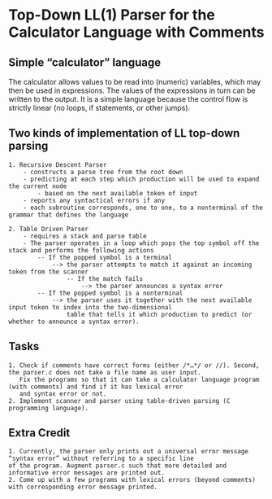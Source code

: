 # Top-Down LL(1) Parser for the Calculator Language with Comments

## Simple “calculator” language
  The calculator allows values to be read into (numeric) variables, which may then be used in
  expressions. The values of the expressions in turn can be written to the output. It is a simple language
  because the control flow is strictly linear (no loops, if statements, or other jumps).

## Two kinds of implementation of LL top-down parsing
    1. Recursive Descent Parser
        - constructs a parse tree from the root down
        - predicting at each step which production will be used to expand the current node
            - based on the next available token of input
        - reports any syntactical errors if any
        - each subroutine corresponds, one to one, to a nonterminal of the grammar that defines the language
        
    2. Table Driven Parser
        - requires a stack and parse table
        - The parser operates in a loop which pops the top symbol off the stack and performs the following actions
            -- If the popped symbol is a terminal
                --> the parser attempts to match it against an incoming token from the scanner
                    -- If the match fails
                        --> the parser announces a syntax error
            -- If the popped symbol is a nonterminal
                --> the parser uses it together with the next available input token to index into the two-dimensional
                    table that tells it which production to predict (or whether to announce a syntax error).
                   
## Tasks
    1. Check if comments have correct forms (either /*…*/ or //). Second, the parser.c does not take a file name as user input.
       Fix the programs so that it can take a calculator language program (with comments) and find if it has lexical error 
       and syntax error or not.
    2. Implement scanner and parser using table-driven parsing (C programming language).
    
## Extra Credit
    1. Currently, the parser only prints out a universal error message “syntax error” without referring to a specific line 
    of the program. Augment parser.c such that more detailed and informative error messages are printed out.
    2. Come up with a few programs with lexical errors (beyond comments) with corresponding error message printed.

